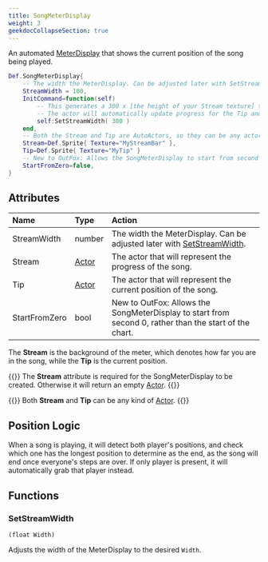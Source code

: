 ```yaml
---
title: SongMeterDisplay
weight: 3
geekdocCollapseSection: true
---
```


An automated [MeterDisplay](../meterdisplay) that shows the current position of the song being played.

```lua
Def.SongMeterDisplay{
	-- The width the MeterDisplay. Can be adjusted later with SetStreamWidth.
	StreamWidth = 100,
	InitCommand=function(self)
		-- This generates a 300 x [the height of your Stream texture] that will define the current progress of whatever song is currently being played.
		-- The actor will automatically update progress for the Tip and the Stream.
		self:SetStreamWidth( 300 )
	end,
	-- Both the Stream and Tip are AutoActors, so they can be any actor type.
	Stream=Def.Sprite{ Texture="MyStreamBar" },
	Tip=Def.Sprite{ Texture="MyTip" }
	-- New to OutFox: Allows the SongMeterDisplay to start from second 0, rather than the restart of the 
	StartFromZero=false,
}
```

## Attributes

| Name | Type | Action |
| :--- | :--- | :----- |
StreamWidth | number | The width the MeterDisplay. Can be adjusted later with [SetStreamWidth](#setstreamwidth).
Stream | [Actor](../../actortypes/) | The actor that will represent the progress of the song.
Tip | [Actor](../../actortypes/) | The actor that will represent the current position of the song.
StartFromZero | bool | New to OutFox: Allows the SongMeterDisplay to start from second 0, rather than the start of the chart.

The **Stream** is the background of the meter, which denotes how far you are in the song, while the **Tip** is the current position.

{{<hint warning>}}
The **Stream** attribute is required for the SongMeterDisplay to be created. Otherwise it will return an empty [Actor](../actor/).
{{</hint>}}

{{<hint info>}}
Both **Stream** and **Tip** can be any kind of [Actor](../../actortypes/).
{{</hint>}}

## Position Logic

When a song is playing, it will detect both player's positions, and check which one has the longest position to determine as the end, as the song will end once everyone's steps are over. If only player is present, it will automatically grab that player instead.

## Functions

### SetStreamWidth
`(float Width)`

Adjusts the width of the MeterDisplay to the desired `Width`.
